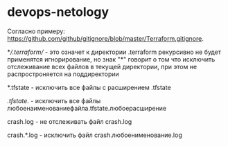 # devops-netology

Согласно примеру: https://github.com/github/gitignore/blob/master/Terraform.gitignore.

**/.terraform/* - это означет к директории .terraform рекурсивно не будет применятся игнорирование,
но знак "*" говорит о том что исключить отслеживание всех файлов в текущей директории, при этом 
не распростроняется на поддиректории


*.tfstate - исключить все файлы с расширением .tfstate

*.tfstate.* - исключить все файлы любоенаименованиефайла.tfstate.любоерасширение


crash.log - не отслеживать файл crash.log

crash.*.log - исключить файл crash.любоенименование.log



